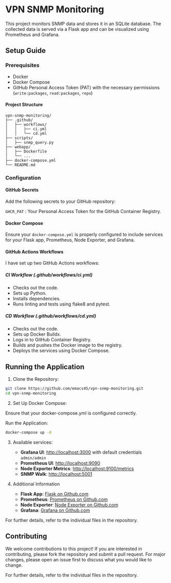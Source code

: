# VPN SNMP Monitoring

This project monitors SNMP data and stores it in an SQLite database. The collected data is served via a Flask app and can be visualized using Prometheus and Grafana.

## Setup Guide

### Prerequisites

- Docker
- Docker Compose
- GitHub Personal Access Token (PAT) with the necessary permissions (`write:packages`, `read:packages`, `repo`)

#### Project Structure

```plaintext
vpn-snmp-monitoring/
├── .github/
│   ├── workflows/
│   │   ├── ci.yml
│   │   └── cd.yml
├── scripts/
│   ├── snmp_query.py
├── webapp/
│   ├── Dockerfile
│   └── ...
├── docker-compose.yml
└── README.md
```

### Configuration

#### GitHub Secrets

Add the following secrets to your GitHub repository:

``` GHCR_PAT ``` : Your Personal Access Token for the GitHub Container Registry.

#### Docker Compose
Ensure your ``` docker-compose.yml ``` is properly configured to include services for your Flask app, Prometheus, Node Exporter, and Grafana.

#### GitHub Actions Workflows

I have set up two GitHub Actions workflows:

##### CI Workflow (.github/workflows/ci.yml)

- Checks out the code.
- Sets up Python.
- Installs dependencies.
- Runs linting and tests using flake8 and pytest.

##### CD Workflow (.github/workflows/cd.yml)

- Checks out the code.
- Sets up Docker Buildx.
- Logs in to GitHub Container Registry.
- Builds and pushes the Docker image to the registry.
- Deploys the services using Docker Compose.

## Running the Application

1. Clone the Repository:

```sh
git clone https://github.com/emacs45/vpn-snmp-monitoring.git
cd vpn-snmp-monitoring
```

2. Set Up Docker Compose:

Ensure that your docker-compose.yml is configured correctly.

Run the Application:

```sh
docker-compose up -d
```

3. Available services:
    
    - **Grafana UI**: [http://localhost:3000](http://localhost:3000) with default credentials `admin/admin`
    - **Prometheus UI**: [http://localhost:9090](http://localhost:9090)
    - **Node Exporter Metrics**: [http://localhost:9100/metrics](http://localhost:9100/metrics)
    - **SNMP Walk**: [http://localhost:5001](http://localhost:5001)

4. Additional Information

    - **Flask App**: [Flask on Github.com](https://github.com/pallets/flask) 
    - **Prometheus**: [Prometheus on Github.com](https://github.com/prometheus/prometheus)
    - **Node Exporter**: [Node Exporter on Github.com](https://github.com/prometheus/node_exporter) 
    - **Grafana**: [Grafana on Github.com](https://github.com/grafana/grafana)



For further details, refer to the individual files in the repository.

## Contributing

We welcome contributions to this project! If you are interested in contributing, please fork the repository and submit a pull request. For major changes, please open an issue first to discuss what you would like to change.

For further details, refer to the individual files in the repository.